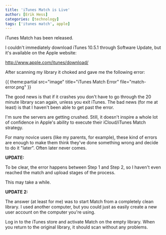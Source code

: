```yaml
---
title: 'iTunes Match is Live'
author: [Erik Hess]
categories: [technology]
tags: ['itunes match', apple]
---
```

iTunes Match has been released.

I couldn't immediately download iTunes 10.5.1 through Software Update, but it's available on the Apple website:

http://www.apple.com/itunes/download/

After scanning my library it choked and gave me the following error:

{{ theme:partial src="image" title="iTunes Match Error" file="match-error.png" }}

The good news is that if it crashes you don't have to go through the 20 minute library scan again, unless you exit iTunes. The bad news (for me at least) is that I haven't been able to get past the error.

I'm sure the servers are getting crushed. Still, it doesn't inspire a whole lot of confidence in Apple's ability to execute their iCloud/iTunes Match strategy.

For many novice users (like my parents, for example), these kind of errors are enough to make them think they've done something wrong and decide to do it "later". Often later never comes.

**UPDATE:**

To be clear, the error happens between Step 1 and Step 2, so I haven't even reached the match and upload stages of the process.

This may take a while.

**UPDATE 2:**

The answer (at least for me) was to start Match from a completely clean library. I used another computer, but you could just as easily create a new user account on the computer you're using.

Log in to the iTunes store and activate Match on the empty library. When you return to the original library, it should scan without any problems.